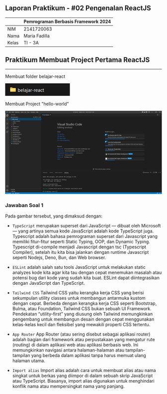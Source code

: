 ## Laporan Praktikum - #02 Pengenalan ReactJS

|  | Pemrograman Berbasis Framework 2024 |
|--|--|
| NIM |  2141720063|
| Nama |  Maria Fadilla |
| Kelas | TI - 3A |


## Praktikum Membuat Project Pertama ReactJS
---
Membuat folder belajar-react

![Screenshot](assets-report/00.png)

Membuat Project "hello-world"

![Screenshot](assets-report/01.png)

### Jawaban Soal 1

Pada gambar tersebut, yang dimaksud dengan:

- `TypeScript` merupakan superset dari JavaScript — dibuat oleh Microsoft — yang artinya semua kode JavaScript adalah kode TypeScript juga. Typescript adalah bahasa pemrograman superset dari Javascript yang memiliki fitur-fitur seperti Static Typing, OOP, dan Dynamic Typing. Typescript di-compile menjadi Javascript dengan tsc (Typescript Compiler), setelah itu kita bisa jalankan dengan runtime Javascript seperti Nodejs, Deno, Bun, dan Web browser. 

- `ESLint` adalah salah satu tools JavaScript untuk melakukan static analyzes kode kita agar kita tau dengan cepat menemukan masalah atau potensi bug dari kode yang sudah kita buat. ESLint dapat diintegrasikan dengan JavaScript dan TypeScript.

- `Tailwind CSS` Tailwind CSS yaitu kerangka kerja CSS yang berisi sekumpulan utility classes untuk membangun antarmuka kustom dengan cepat. Berbeda dengan kerangka kerja CSS seperti Bootstrap, Bulma, atau Foundation, Tailwind CSS bukan sebuah UI Framework. Pendekatan “utility-first” yang diusung oleh Tailwind memungkinkan pengembang untuk membangun desain dengan cepat menggunakan kelas-kelas kecil dan fleksibel yang mewakili properti CSS tertentu.

- `App Router` App Router (atau sering disebut sebagai aplikasi router) adalah bagian dari framework atau perpustakaan yang mengatur rute (routing) di dalam aplikasi web atau aplikasi berbasis web. Ini memungkinkan navigasi antara halaman-halaman atau tampilan-tampilan yang berbeda dalam aplikasi tanpa harus memuat ulang halaman utama.

- `Import alias` Import alias adalah cara untuk membuat alias atau nama singkat untuk berkas yang diimpor di dalam sebuah skrip JavaScript atau TypeScript. Biasanya, import alias digunakan untuk menghindari konflik nama atau mempersingkat nama yang panjang.